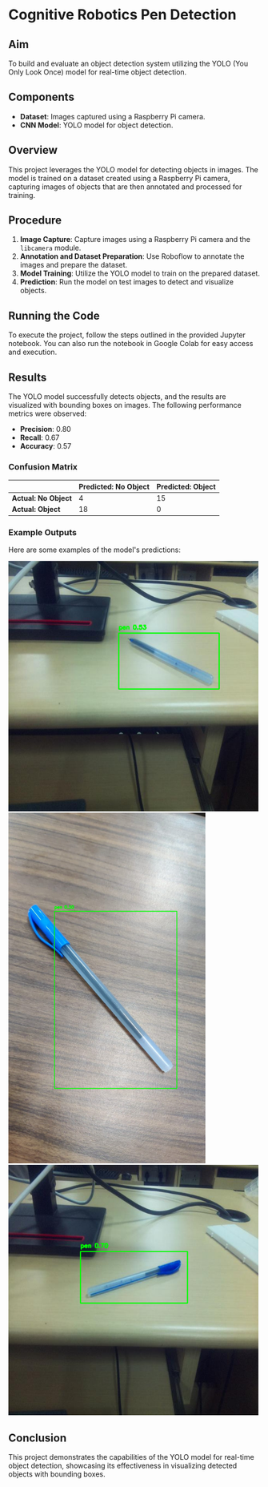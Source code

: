 # Cognitive Robotics Pen Detection

## Aim
To build and evaluate an object detection system utilizing the YOLO (You Only Look Once) model for real-time object detection.

## Components
- **Dataset**: Images captured using a Raspberry Pi camera.
- **CNN Model**: YOLO model for object detection.

## Overview
This project leverages the YOLO model for detecting objects in images. The model is trained on a dataset created using a Raspberry Pi camera, capturing images of objects that are then annotated and processed for training.

## Procedure
1. **Image Capture**: Capture images using a Raspberry Pi camera and the `libcamera` module.
2. **Annotation and Dataset Preparation**: Use Roboflow to annotate the images and prepare the dataset.
3. **Model Training**: Utilize the YOLO model to train on the prepared dataset.
4. **Prediction**: Run the model on test images to detect and visualize objects.

## Running the Code
To execute the project, follow the steps outlined in the provided Jupyter notebook. You can also run the notebook in Google Colab for easy access and execution.

## Results
The YOLO model successfully detects objects, and the results are visualized with bounding boxes on images. The following performance metrics were observed:
- **Precision**: 0.80
- **Recall**: 0.67
- **Accuracy**: 0.57

### Confusion Matrix
|                         | Predicted: No Object | Predicted: Object |
|-------------------------|----------------------|--------------------|
| **Actual: No Object**   | 4                    | 15                |
| **Actual: Object**      | 18                   | 0                 |

### Example Outputs
Here are some examples of the model's predictions:

<img src="pred1.png" alt="Predicted Image 1" width="500"/>
<img src="pred2.png" alt="Predicted Image 2" height="700"/>
<img src="pred3.png" alt="Predicted Image 3" width="500"/>

## Conclusion
This project demonstrates the capabilities of the YOLO model for real-time object detection, showcasing its effectiveness in visualizing detected objects with bounding boxes.
